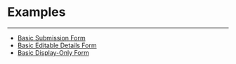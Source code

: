 # Examples

---

- [Basic Submission Form]()
- [Basic Editable Details Form](https://github.com/BenIsenstein/react-hook-superform)
- [Basic Display-Only Form](https://github.com/BenIsenstein/react-hook-superform)